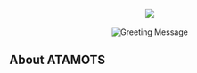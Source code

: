<p align="center"><a href="https://github.com/atamots" target="_blank"><img src="https://unavatar.io/github/atamots?raw=true" width="150"></a></p>

<p align="center">
  <img src="../assets/atamots-greeting.svg" srcset="/atamots/.github/raw/main/assets/atamots-greeting.svg" alt="Greeting Message" />
</p>

## About ATAMOTS
